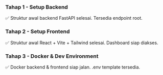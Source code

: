 ### Tahap 1 - Setup Backend
✅ Struktur awal backend FastAPI selesai. Tersedia endpoint root.

### Tahap 2 - Setup Frontend
✅ Struktur awal React + Vite + Tailwind selesai. Dashboard siap diakses.

### Tahap 3 - Docker & Dev Environment
✅ Docker backend & frontend siap jalan. .env template tersedia.
